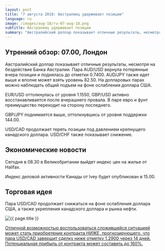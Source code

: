 ```yaml
---
layout: post
title: "7 августа 2018: Австралиец удерживает позиции"
language: ru
image: /images/aug-18/ru-07-aug-18.png
subtitle: Австралиец удерживает позиции
summary: "Австралийский доллар показывает отличные результаты, несмотря на бездействие Банка Австралии. Пара AUD/USD вернула потерянные вчера позиции и поднялась до отметки 0.7400"
---
```

## Утренний обзор: 07.00, Лондон
 
Австралийский доллар показывает отличные результаты, несмотря на бездействие Банка Австралии. Пара AUD/USD вернула потерянные вчера позиции и поднялась до отметки 0.7400. AUD/JPY также идет выше и вполне может взять уровень 82.50.
На долларовых парах можно наблюдать общий подъем на фоне ослабления доллара США.

EUR/USD оттолкнулась от уровня 1.1550, GBP/USD активно восстанавливается после вчерашнего провала. В паре евро и фунт преимущество переходит на сторону последнего. 

GBP/JPY поднимается выше, оттолкнувшись от уровня поддержки 144.00.

USD/CAD продолжает терять позиции под давлением крепнущего канадского доллара. USD/CHF также показывает снижение.
 
## Экономические новости
 
Сегодня в 08.30 в Великобритании выйдет индекс цен на жилье от Halifax.

Индекс деловой активности Канады от Ivey будет опубликован в 15.00.
 
## Торговая идея

Пара USD/CAD продолжает снижаться на фоне ослабления доллара США, а также укрепления канадского доллара и рынка нефти.

<img src="{{ site.url }}/images/aug-18/ru-07-aug-18.png" alt="{{ page.title }}"  title="{{ page.title }}">

<a href="%LINK%%?currency=USD&market=forex&underlying=frxUSDCAD&formname=higherlower&duration_amount=14&duration_units=d&amount=10&amount_type=stake&expiry_type=duration&barrier=1.29" target="_blank">Отличной возможностью воспользоваться сложившейся ситуацией может стать приобретение контракта НИЖЕ, прогнозирующего, что пара USD/CAD завершит сделку ниже отметку 1.2900 через 14 дней. Потенциальная прибыль от контракта может составить до 160%.</a>
